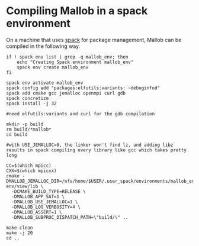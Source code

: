# Compiling Mallob in a spack environment 

On a machine that uses [spack](https://spack.io) for package management, Mallob can be compiled in the following way.

    
    if ! spack env list | grep -q mallob_env; then
        echo "Creating Spack environment mallob_env"
        spack env create mallob_env
    fi
    
    spack env activate mallob_env
    spack config add "packages:elfutils:variants: ~debuginfod"
    spack add cmake gcc jemalloc openmpi curl gdb
    spack concretize
    spack install -j 32
    
    #need elfutils:variants and curl for the gdb compilation
    
    mkdir -p build
    rm build/*mallob*
    cd build

    #with USE_JEMALLOC=0, the linker won't find lz, and adding libz results in spack compiling every library like gcc which takes pretty long
    
    CC=$(which mpicc) 
    CXX=$(which mpicxx) 
    cmake -DMALLOB_JEMALLOC_DIR=/nfs/home/$USER/.user_spack/environments/mallob_env/.spack-env/view/lib \
      -DCMAKE_BUILD_TYPE=RELEASE \
      -DMALLOB_APP_SAT=1 \
      -DMALLOB_USE_JEMALLOC=1 \
      -DMALLOB_LOG_VERBOSITY=4 \
      -DMALLOB_ASSERT=1 \
      -DMALLOB_SUBPROC_DISPATCH_PATH=\"build/\" ..
  
    make clean
    make -j 20
    cd ..
  
